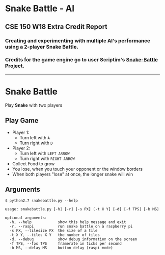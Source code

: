 # Snake Battle - AI
## CSE 150 W18 Extra Credit Report

### Creating and experimenting with multiple AI's performance using a 2-player Snake Battle.
### Credits for the game engine go to user Scriptim's [Snake-Battle](https://github.com/Scriptim/Snake-Battle) Project.


-----

# Snake Battle 

Play **Snake** with two players

## Play Game

- Player 1:
    - Turn left with `A`
    - Turn right with `D`
- Player 2:
    - Turn left with `LEFT ARROW`
    - Turn right with `RIGHT ARROW`
- Collect Food to grow
- You lose, when you touch your opponent or the window borders
- When both players "lose" at once, the longer snake will win

## Arguments

`$ python2.7 snakebattle.py --help`

    usage: snakebattle.py [-h] [-r] [-s PX] [-t X Y] [-d] [-f TPS] [-b MS]
    
    optional arguments:
      -h, --help            show this help message and exit
      -r, --raspi           run snake battle on a raspberry pi
      -s PX, --tilesize PX  the size of a tile
      -t X Y, --tiles X Y   the number of tiles
      -d, --debug           show debug information on the screen
      -f TPS, --fps TPS     framerate in ticks per second
      -b MS, --delay MS     button delay (raspi mode)
